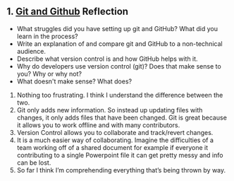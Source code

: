 ## 1. [Git and Github](1_get_started/readme.md) Reflection

* What struggles did you have setting up git and GitHub? What did you learn in the process?
* Write an explanation of and compare git and GitHub to a non-technical audience. 
* Describe what version control is and how GitHub helps with it.
* Why do developers use version control (git)? Does that make sense to you? Why or why not?
* What doesn't make sense? What does?

<!-- Add your reflection here. Remove the comment markers -->
1. Nothing too frustrating. I think I understand the difference between the two.
2. Git only adds new information. So instead up updating files with changes, it only adds files that have been changed. Git is great because it allows you to work offline and with many contributors.
3. Version Control allows you to collaborate and track/revert changes.
4. It is a much easier way of collaborating. Imagine the difficulties of a team working off of a shared document for example if everyone it contributing to a single Powerpoint file it can get pretty messy and info can be lost.
5. So far I think I’m comprehending everything that’s being thrown by way. 